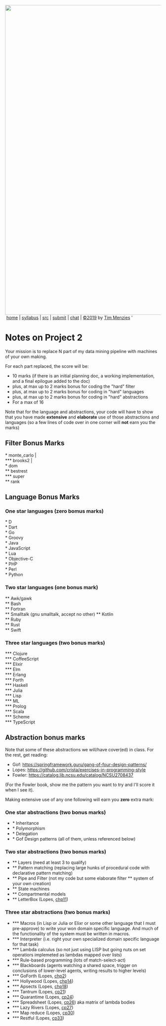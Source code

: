 <a href="http://tiny.cc/plm19"><img width=1000 src="https://raw.githubusercontent.com/txt/plm19/master/etc/img/banner.png"></a><br>
&nbsp;<a href="http://tiny.cc/plm19">home</a> |
<a href="https://github.com/txt/plm19/blob/master/doc/syllabus.md">syllabus</a> |
<a href="https://github.com/txt/plm19/tree/master/src">src</a> |
<a href="http://tiny.cc/plm19give">submit</a> |
<a href="https://plm19.slack.com/">chat</a> |
<a href="https://github.com/txt/plm19/blob/master/LICENSE.md">&copy;2019</a> 
by <a href="http://menzies.us">Tim Menzies</a>
'

# Notes on Project 2

Your mission is to replace N part of my data mining
pipeline with machines of your own making.

For each part replaced, the score will be:

- 10 marks (if there is an initial planning doc, a working
  implementation, and a final epilogue added to the doc)
- plus, at max up to 2 marks bonus for coding the "hard" filter
- plus, at max up to 2 marks bonus for coding in "hard" languages
- plus, at max up to 2 marks bonus for coding in "hard" abstractions
- For a max of 16

Note that for the language and abstractions, your code
will have to show that you have made **extensive** 
and **elaborate** use of those 
abstractions and languages (so a few lines of code over in one corner will **not** earn  you the marks)

## Filter  Bonus Marks


\* monte\_carlo  |  
\*\*\* brooks2 |  
\*    dom  
\*\* bestrest  
\*\*\* super  
\*\* rank  

## Language Bonus Marks


### One star languages (zero bomus marks)

\* D  
\* Dart  
\* Go  
\* Groovy  
\* Java  
\* JavaScript  
\* Lua  
\* Objective-C  
\* PHP  
\* Perl  
\* Python  

### Two star languages (one bonus mark)

\*\* Awk/gawk  
\*\* Bash  
\*\* Fortran  
\*\* Smalltalk (gnu smalltalk, accept no other)
\*\* Kotlin  
\*\* Ruby  
\*\* Rust  
\*\* Swift  

### Three star languages (two bonus marks)

\*\*\* Clojure  
\*\*\* CoffeeScript  
\*\*\* Elixir  
\*\*\* Elm   
\*\*\* Erlang  
\*\*\* Forth  
\*\*\* Haskell  
\*\*\* Julia  
\*\*\* Lisp  
\*\*\* ML  
\*\*\* Prolog  
\*\*\* Scala  
\*\*\* Scheme  
\*\*\* TypeScript  

## Abstraction bonus marks

Note that some of these abstractions we will/have cover(ed) in class.
For the rest, get reading:

- Gof: https://springframework.guru/gang-of-four-design-patterns/
- Lopes: https://github.com/crista/exercises-in-programming-style
- Fowler: https://catalog.lib.ncsu.edu/catalog/NCSU2708437

(For the Fowler book, show me the pattern you want to try and
I'll score it when I see it).

Making extensive use of any one following will earn you **zero**
extra mark:

### One star abstractions (two bonus marks)

- \* Inheritance
- \* Polymorphism
- \* Delegation
- \* Gof Design patterns (all of them, unless referenced below)

### Two star abstractions (two bonus marks)

- \*\*  Layers (need at least 3 to qualify)
- \*\*  Pattern matching (replacing large hunks of procedural code
  with declarative pattern matching)
- \*\*  Pipe and Filter (not my code but some elaborate filter 
  \*\*  system of your own creation)
- \*\*  State machines
- \*\*  Compartmental models
- \*\*  LetterBox (Lopes, [chp11](https://github.com/crista/exercises-in-programming-style/tree/master/11-letterbox))

### Three star abstractions (two bonus marks)

- \*\*\*  Macros (in Lisp or Julia or Elixr or some other language
  that I must pre-approve) to write your won domain specific
  language. And much of the functionality of the system
  must be written in macros.
- \*\*\*  Interpreter (i.e. right your own specialized domain specific
  language for that task)
- \*\*\*  Lambda calculus (so not just using LISP but going nuts
  on set operatiors implemeted as lambdas mapped over lists)
- \*\*\*  Rule-based programming (lots of match-select-act)
- \*\*\*  Blackboards (agents watching a shared space, trigger on
  conclusions of lower-level agents, writing results to
  higher levels)
- \*\*\*  GoForth (Lopes, [chp2](https://github.com/crista/exercises-in-programming-style/tree/master/02-go-forth))
- \*\*\*  Hollywood (Lopes, [chp14](https://github.com/crista/exercises-in-programming-style/tree/master/14-hollywood))
- \*\*\*  Apsects (Lopes, [chp18](https://github.com/crista/exercises-in-programming-style/tree/master/18-aspects))
- \*\*\*  Tantrum (Lopes, [cp21](https://github.com/crista/exercises-in-programming-style/tree/master/21-tantrum))
- \*\*\*  Quarantime (Lopes, [cp24](https://github.com/crista/exercises-in-programming-style/tree/master/24-quarantine))
- \*\*\* Spreadsheet (Lopes, [cp26](https://github.com/crista/exercises-in-programming-style/tree/master/26-spreadsheet)) aka
  matrix of lambda bodies
- \*\*\*  Lazy Rivers (Lopes, [cp27](https://github.com/crista/exercises-in-programming-style/tree/master/27-lazy-rivers))
- \*\*\*  Map reduce (Lopes, [cp30](https://github.com/crista/exercises-in-programming-style/tree/master/30-map-reduce))
- \*\*\*  Restful (Lopes, [cp33](https://github.com/crista/exercises-in-programming-style/tree/master/33-restful))


